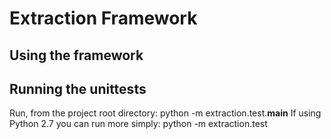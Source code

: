 # Extraction Framework #

## Using the framework ##


## Running the unittests ##

Run, from the project root directory:
    python -m extraction.test.__main__
If using Python 2.7 you can run more simply:
    python -m extraction.test
